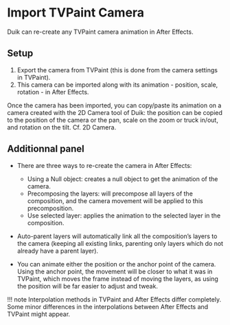 # Import TVPaint Camera

Duik can re-create any TVPaint camera animation in After Effects.

## Setup

1. Export the camera from TVPaint (this is done from the camera settings in TVPaint).
2. This camera can be imported along with its animation - position, scale, rotation - in After Effects.

Once the camera has been imported, you can copy/paste its animation on a camera created with the 2D Camera tool of Duik: the position can be copied to the position of the camera or the pan, scale on the zoom or truck in/out, and rotation on the tilt. Cf. 2D Camera.

## Additionnal panel

- There are three ways to re-create the camera in After Effects:

    - Using a Null object: creates a null object to get the animation of the camera.
    - Precomposing the layers: will precompose all layers of the composition, and the camera movement will be applied to this precomposition.
    - Use selected layer: applies the animation to the selected layer in the composition.

- Auto-parent layers will automatically link all the composition’s layers to the camera (keeping all existing links, parenting only layers which do not already have a parent layer).

- You can animate either the position or the anchor point of the camera.  
Using the anchor point, the movement will be closer to what it was in TVPaint, which moves the frame instead of moving the layers, as using the position will be far easier to adjust and tweak.

!!! note
    Interpolation methods in TVPaint and After Effects differ completely. Some minor differences in the interpolations between After Effects and TVPaint might appear.
